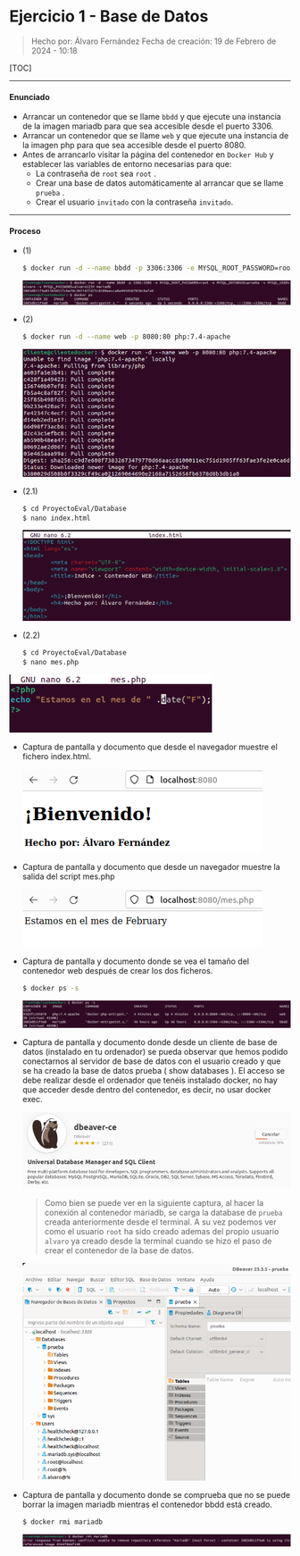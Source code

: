 # Ejercicio 1 - Base de Datos

> Hecho por: Álvaro Fernández 
> Fecha de creación: 19 de Febrero de 2024 - 10:18

[TOC]

------

#### Enunciado

- Arrancar un contenedor que se llame `bbdd` y que ejecute una instancia de la imagen mariadb para que sea accesible desde el puerto 3306.
- Arrancar un contenedor que se llame `web` y que ejecute una instancia de la imagen php para que sea accesible desde el puerto 8080.
- Antes de arrancarlo visitar la página del contenedor en `Docker Hub` y establecer las variables de entorno necesarias para que:
  - La contraseña de `root` sea `root` .
  - Crear una base de datos automáticamente al arrancar que se llame `prueba` .
  - Crear el usuario `invitado` con la contraseña `invitado`.

------

#### Proceso

- (1)

  ```bash
  $ docker run -d --name bbdd -p 3306:3306 -e MYSQL_ROOT_PASSWORD=root -e MYSQL_DATABASE=prueba -v MYSQL_USER=alvaro -v MYSQL_PASSWORD=alvaro1234 mariadb
  ```

  ![ej1](./E1-Imagenes/ej1.png)




- (2)

  ```bash
  $ docker run -d --name web -p 8080:80 php:7.4-apache
  ```

  ![ej2.1](./E1-Imagenes/ej2.1.png)



- (2.1)

  ```bash
  $ cd ProyectoEval/Database
  $ nano index.html
  ```

  ![ej2](./E1-Imagenes/ej2.png)



- (2.2)

  ```bash
  $ cd ProyectoEval/Database
  $ nano mes.php
  ```

![ej3](./E1-Imagenes/ej3.png)



- Captura de pantalla y documento que desde el navegador muestre el fichero index.html.

  ![ej4](./E1-Imagenes/ej4.png)

  

  

- Captura de pantalla y documento que desde un navegador muestre la salida del script mes.php

  ![ej5](./E1-Imagenes/ej5.png)

  

- Captura de pantalla y documento donde se vea el tamaño del contenedor web después de crear los dos ficheros.

  ```bash
  $ docker ps -s
  ```

  ![ej6](./E1-Imagenes/ej6.png)

  

- Captura de pantalla y documento donde desde un cliente de base de datos (instalado en tu ordenador) se pueda observar que hemos podido conectarnos al servidor de base de datos con el usuario creado y que se ha creado la base de datos prueba ( show databases ). El acceso se debe realizar desde el ordenador que tenéis instalado docker, no hay que acceder desde dentro del contenedor, es decir, no usar docker exec.

  ![ej7](./E1-Imagenes/ej7.png)

  > Como bien se puede ver en la siguiente captura, al hacer la conexión al contenedor mariadb, se carga la database de `prueba` creada anteriormente desde el terminal. A su vez podemos ver como el usuario `root` ha sido creado ademas del propio usuario `alvaro` ya creado desde la terminal cuando se hizo el paso de crear el contenedor de la base de datos.

  ![ej8](./E1-Imagenes/ej8.png)

  

  

- Captura de pantalla y documento donde se comprueba que no se puede borrar la imagen mariadb
  mientras el contenedor bbdd está creado.

  ```bash
  $ docker rmi mariadb
  ```

  ![ej9](./E1-Imagenes/ej9.png)
